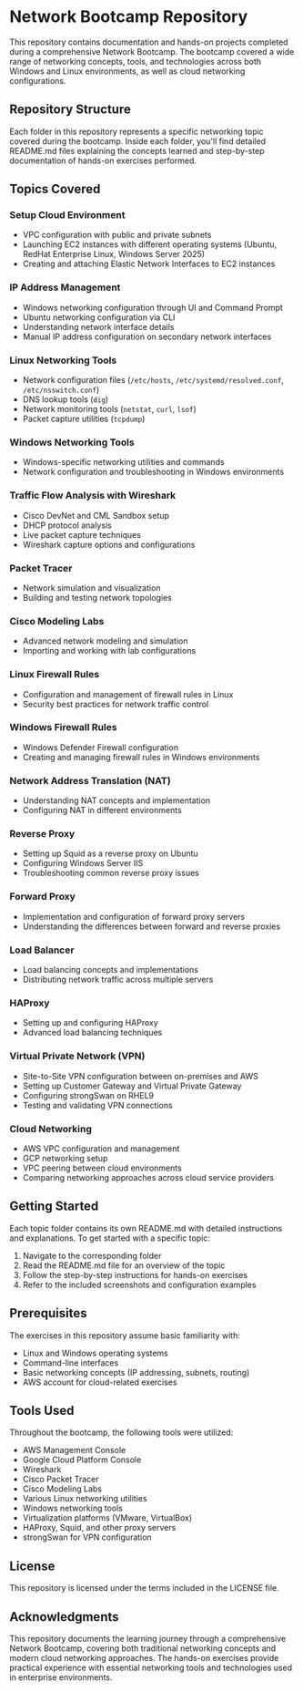 # Network Bootcamp Repository

This repository contains documentation and hands-on projects completed during a comprehensive Network Bootcamp. The bootcamp covered a wide range of networking concepts, tools, and technologies across both Windows and Linux environments, as well as cloud networking configurations.

## Repository Structure

Each folder in this repository represents a specific networking topic covered during the bootcamp. Inside each folder, you'll find detailed README.md files explaining the concepts learned and step-by-step documentation of hands-on exercises performed.

## Topics Covered

### Setup Cloud Environment
- VPC configuration with public and private subnets
- Launching EC2 instances with different operating systems (Ubuntu, RedHat Enterprise Linux, Windows Server 2025)
- Creating and attaching Elastic Network Interfaces to EC2 instances

### IP Address Management
- Windows networking configuration through UI and Command Prompt
- Ubuntu networking configuration via CLI
- Understanding network interface details
- Manual IP address configuration on secondary network interfaces

### Linux Networking Tools
- Network configuration files (`/etc/hosts`, `/etc/systemd/resolved.conf`, `/etc/nsswitch.conf`)
- DNS lookup tools (`dig`)
- Network monitoring tools (`netstat`, `curl`, `lsof`)
- Packet capture utilities (`tcpdump`)

### Windows Networking Tools
- Windows-specific networking utilities and commands
- Network configuration and troubleshooting in Windows environments

### Traffic Flow Analysis with Wireshark
- Cisco DevNet and CML Sandbox setup
- DHCP protocol analysis
- Live packet capture techniques
- Wireshark capture options and configurations

### Packet Tracer
- Network simulation and visualization
- Building and testing network topologies

### Cisco Modeling Labs
- Advanced network modeling and simulation
- Importing and working with lab configurations

### Linux Firewall Rules
- Configuration and management of firewall rules in Linux
- Security best practices for network traffic control

### Windows Firewall Rules
- Windows Defender Firewall configuration
- Creating and managing firewall rules in Windows environments

### Network Address Translation (NAT)
- Understanding NAT concepts and implementation
- Configuring NAT in different environments

### Reverse Proxy
- Setting up Squid as a reverse proxy on Ubuntu
- Configuring Windows Server IIS
- Troubleshooting common reverse proxy issues

### Forward Proxy
- Implementation and configuration of forward proxy servers
- Understanding the differences between forward and reverse proxies

### Load Balancer
- Load balancing concepts and implementations
- Distributing network traffic across multiple servers

### HAProxy
- Setting up and configuring HAProxy
- Advanced load balancing techniques

### Virtual Private Network (VPN)
- Site-to-Site VPN configuration between on-premises and AWS
- Setting up Customer Gateway and Virtual Private Gateway
- Configuring strongSwan on RHEL9
- Testing and validating VPN connections

### Cloud Networking
- AWS VPC configuration and management
- GCP networking setup
- VPC peering between cloud environments
- Comparing networking approaches across cloud service providers

## Getting Started

Each topic folder contains its own README.md with detailed instructions and explanations. To get started with a specific topic:

1. Navigate to the corresponding folder
2. Read the README.md file for an overview of the topic
3. Follow the step-by-step instructions for hands-on exercises
4. Refer to the included screenshots and configuration examples

## Prerequisites

The exercises in this repository assume basic familiarity with:
- Linux and Windows operating systems
- Command-line interfaces
- Basic networking concepts (IP addressing, subnets, routing)
- AWS account for cloud-related exercises

## Tools Used

Throughout the bootcamp, the following tools were utilized:
- AWS Management Console
- Google Cloud Platform Console
- Wireshark
- Cisco Packet Tracer
- Cisco Modeling Labs
- Various Linux networking utilities
- Windows networking tools
- Virtualization platforms (VMware, VirtualBox)
- HAProxy, Squid, and other proxy servers
- strongSwan for VPN configuration

## License

This repository is licensed under the terms included in the LICENSE file.

## Acknowledgments

This repository documents the learning journey through a comprehensive Network Bootcamp, covering both traditional networking concepts and modern cloud networking approaches. The hands-on exercises provide practical experience with essential networking tools and technologies used in enterprise environments.
